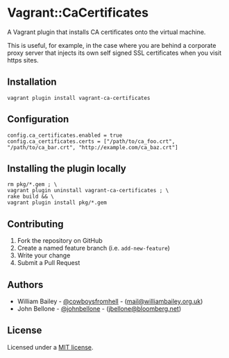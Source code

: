 # Vagrant::CaCertificates

A Vagrant plugin that installs CA certificates onto the virtual machine.

This is useful, for example, in the case where you are behind a corporate proxy server that injects its own self signed SSL certificates when you visit https sites.

## Installation

    vagrant plugin install vagrant-ca-certificates

## Configuration

    config.ca_certificates.enabled = true
    config.ca_certificates.certs = ["/path/to/ca_foo.crt", "/path/to/ca_bar.crt", "http://example.com/ca_baz.crt"]

## Installing the plugin locally

```
rm pkg/*.gem ; \
vagrant plugin uninstall vagrant-ca-certificates ; \
rake build && \
vagrant plugin install pkg/*.gem
```

## Contributing

1. Fork the repository on GitHub
2. Create a named feature branch (i.e. `add-new-feature`)
3. Write your change
4. Submit a Pull Request

## Authors

- William Bailey - [@cowboysfromhell](https://twitter.com/cowboysfromhell) - ([mail@williambailey.org.uk](mailto:mail@williambailey.org.uk))
- John Bellone - [@johnbellone](https://twitter.com/johnbellone) - ([jbellone@bloomberg.net](mailto:jbellone@bloomberg.net))

## License

Licensed under a [MIT license](LICENSE.txt).
